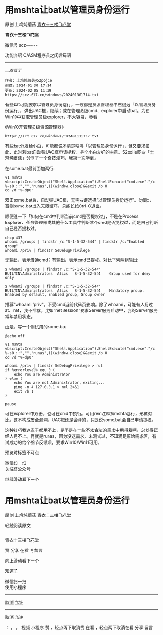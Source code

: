 #  用mshta让bat以管理员身份运行

原创 土鸡炖蘑菇  [ 青衣十三楼飞花堂 ](javascript:void\(0\);)

**青衣十三楼飞花堂** ![]()

微信号 scz------

功能介绍 C/ASM程序员之闲言碎语

____

___发表于_

    
    
    作者: 土鸡炖蘑菇@52pojie  
    创建: 2024-01-30 17:14  
    更新: 2024-02-05 11:39  
    https://scz.617.cn/windows/202401301714.txt  
    

有些bat可能要求以管理员身份运行，一般都是资源管理器中右键选「以管理员身份运行」，弹出UAC框，继续；或在管理员级cmd、explorer中启动bat。为在Win10中获取管理员级explorer，不大容易，参看

《Win10开管理员级资源管理器》

    
    
    https://scz.617.cn/windows/202401111737.txt  
    

有些bat分发给小白，可能都说不清楚啥叫「以管理员身份运行」，但又要求如此，此时若bat自动弹UAC框申请提权，是个小白友好的主意。52pojie网友「土鸡炖蘑菇」分享了一个奇技淫巧，我第一次学到。

在some.bat最前面加两行:

    
    
    %1 mshta vbscript:CreateObject("Shell.Application").ShellExecute("cmd.exe","/c %~s0 ::","","runas",1)(window.close)&&exit /b 0  
    cd /d "%~dp0"  
    

双击some.bat后，自动弹UAC框，无需右键选择"以管理员身份运行"。勿删::，否则some.bat进入无限循环，只能长按Ctrl-C退出。

顺便说一下「如何在cmd中判断当前cmd是否提权过」，不是在Process
Explorer、任务管理器或其他什么工具中判断某个cmd是否提权过，而是自己判断自己是否提权过。

    
    
    chcp 437  
    whoami /groups | findstr /c:"S-1-5-32-544" | findstr /c:"Enabled group"  
    whoami /priv | findstr SeDebugPrivilege  
    

无输出，表示普通cmd；有输出，表示cmd已提权。对比下列两组输出:

    
    
    $ whoami /groups | findstr /c:"S-1-5-32-544"  
    BUILTIN\Administrators  Alias   S-1-5-32-544    Group used for deny only  
      
    $ whoami /groups | findstr /c:"S-1-5-32-544"  
    BUILTIN\Administrators  Alias   S-1-5-32-544    Mandatory group, Enabled by default, Enabled group, Group owner  
    

推荐"whoami /priv"，不受cmd当前代码页影响。除了whoami，可能有人用过at、net，我不推荐。比如"net
session"要求Server服务启动中，我的Server服务常年禁用状态。

由是，写一个测试用的some.bat

    
    
    @echo off  
      
    %1 mshta vbscript:CreateObject("Shell.Application").ShellExecute("cmd.exe","/c %~s0 ::","","runas",1)(window.close)&&exit /b 0  
    cd /d "%~dp0"  
      
    whoami /priv | findstr SeDebugPrivilege > nul  
    if %errorlevel% equ 0 (  
        echo You are Administrator  
    ) else (  
        echo You are not Administrator, exiting...  
        ping -n 4 127.0.0.1 > nul 2>&1  
        exit /b 1  
    )  
      
    pause  
    

可在explorer中双击，也可在cmd中执行。可用rem注释掉mshta那行，形成对比。这不构成安全漏洞，UAC框还是会弹的，只是说some.bat会自己申请提权。

这种技巧我这辈子都用不上，是不是在一些不太合法的需求中用得着啊，总觉得正经人用不上。再就是runas，因为没这需求，未测试过，不知满足原始需求否，有试成功的给个细节反馈呗，要求Win10/Win11可用。

预览时标签不可点

微信扫一扫  
关注该公众号

继续滑动看下一个

# 用mshta让bat以管理员身份运行

原创 土鸡炖蘑菇  [ 青衣十三楼飞花堂 ](javascript:void\(0\);)

轻触阅读原文

![]()

青衣十三楼飞花堂

赞 分享 在看 写留言

向上滑动看下一个

[知道了](javascript:;)

微信扫一扫  
使用小程序

****

[取消](javascript:void\(0\);) [允许](javascript:void\(0\);)

****

[取消](javascript:void\(0\);) [允许](javascript:void\(0\);)

： ， 。   视频 小程序 赞 ，轻点两下取消赞 在看 ，轻点两下取消在看 分享 留言

